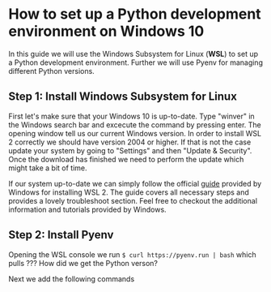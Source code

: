 # How to set up a Python development environment on Windows 10

In this guide we will use the Windows Subsystem for Linux (**WSL**) to set up a Python development environment. Further we will use Pyenv for managing different Python versions.

## Step 1: Install Windows Subsystem for Linux

First let's make sure that your Windows 10 is up-to-date. Type "winver" in the Windows search bar and excecute the command by pressing enter. The opening window tell us our current Windows version. In order to install WSL 2 correctly we should have version 2004 or higher. If that is not the case update your system by going to "Settings" and then "Update & Security". Once the download has finished we need to perform the update which might take a bit of time.

If our system up-to-date we can simply follow the official [guide](https://docs.microsoft.com/en-us/windows/wsl/install-win10) provided by Windows for installing WSL 2. The guide covers all necessary steps and provides a lovely troubleshoot section. Feel free to checkout the additional information and tutorials provided by Windows.

## Step 2: Install Pyenv

Opening the WSL console we run `$ curl https://pyenv.run | bash` which pulls ??? How did we get the Python verson?

Next we add the following commands
